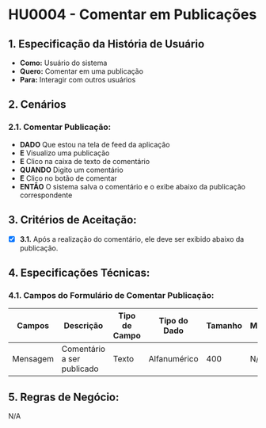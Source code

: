 # HU0004 - Comentar em Publicações

## 1. Especificação da História de Usuário

- **Como:** Usuário do sistema
- **Quero:** Comentar em uma publicação
- **Para:** Interagir com outros usuários

## 2. Cenários

### 2.1. **Comentar Publicação:**

- **DADO** Que estou na tela de feed da aplicação
- **E** Visualizo uma publicação
- **E** Clico na caixa de texto de comentário
- **QUANDO** Digito um comentário
- **E** Clico no botão de comentar
- **ENTÃO** O sistema salva o comentário e o exibe abaixo da publicação correspondente

## 3. Critérios de Aceitação:

- [x] **3.1.** Após a realização do comentário, ele deve ser exibido abaixo da publicação.

## 4. Especificações Técnicas:

### 4.1. Campos do Formulário de Comentar Publicação:

| Campos   | Descrição                  | Tipo de Campo | Tipo do Dado | Tamanho | Máscara | Editável | Obrigatório | Regras |
| -------- | -------------------------- | ------------- | ------------ | ------- | ------- | -------- | ----------- | ------ |
| Mensagem | Comentário a ser publicado | Texto         | Alfanumérico | 400     | N/A     | S        | S           | N/A    |

## 5. Regras de Negócio:

N/A

